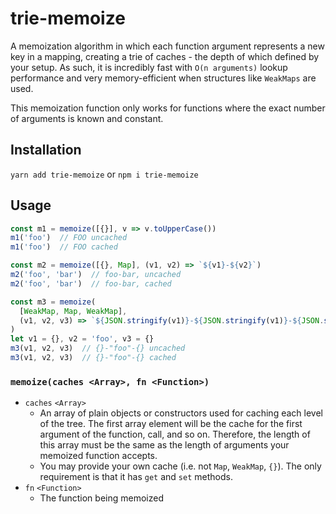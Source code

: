 # trie-memoize
A memoization algorithm in which each function argument represents a new
key in a mapping, creating a trie of caches - the depth of which defined
by your setup. As such, it is incredibly fast with `O(n arguments)` lookup
performance and very memory-efficient when structures like `WeakMaps` are
used.

This memoization function only works for functions where the exact
number of arguments is known and constant.

## Installation
`yarn add trie-memoize` or `npm i trie-memoize`

## Usage
```js
const m1 = memoize([{}], v => v.toUpperCase())
m1('foo')  // FOO uncached
m1('foo')  // FOO cached

const m2 = memoize([{}, Map], (v1, v2) => `${v1}-${v2}`)
m2('foo', 'bar')  // foo-bar, uncached
m2('foo', 'bar')  // foo-bar, cached

const m3 = memoize(
  [WeakMap, Map, WeakMap], 
  (v1, v2, v3) => `${JSON.stringify(v1)}-${JSON.stringify(v1)}-${JSON.stringify(v3)}`
)
let v1 = {}, v2 = 'foo', v3 = {}
m3(v1, v2, v3)  // {}-"foo"-{} uncached
m3(v1, v2, v3)  // {}-"foo"-{} cached
```

### `memoize(caches <Array>, fn <Function>)`
- `caches` `<Array>`
    - An array of plain objects or constructors used for caching each level of the tree.
      The first array element will be the cache for the first argument of the function,
      call, and so on. Therefore, the length of this array must be the same as the 
      length of arguments your memoized function accepts.
    - You may provide your own cache (i.e. not `Map`, `WeakMap`, `{}`). The only requirement
      is that it has `get` and `set` methods.
- `fn` `<Function>` 
    - The function being memoized

